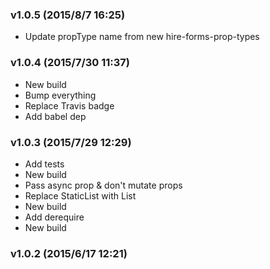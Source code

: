 ### v1.0.5	(2015/8/7 16:25)
* Update propType name from new hire-forms-prop-types

### v1.0.4	(2015/7/30 11:37)
* New build
* Bump everything
* Replace Travis badge
* Add babel dep

### v1.0.3	(2015/7/29 12:29)
* Add tests
* New build
* Pass async prop & don't mutate props
* Replace StaticList with List
* New build
* Add derequire
* New build

### v1.0.2	(2015/6/17 12:21)


